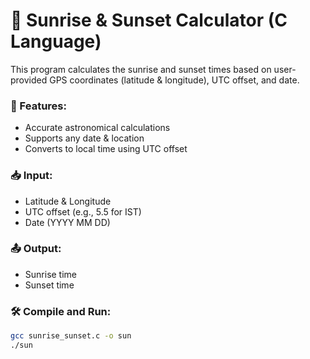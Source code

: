 # 🌅 Sunrise & Sunset Calculator (C Language)

This program calculates the sunrise and sunset times based on user-provided GPS coordinates (latitude & longitude), UTC offset, and date.

### 🧠 Features:
- Accurate astronomical calculations
- Supports any date & location
- Converts to local time using UTC offset

### 📥 Input:
- Latitude & Longitude
- UTC offset (e.g., 5.5 for IST)
- Date (YYYY MM DD)

### 📤 Output:
- Sunrise time
- Sunset time

### 🛠 Compile and Run:
```bash
gcc sunrise_sunset.c -o sun
./sun

